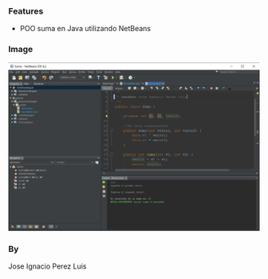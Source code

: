 ### Features

- POO suma en Java utilizando NetBeans


### Image

![](https://github.com/JosephBrok/Suma-POO/blob/main/src/evidencia.png?raw=true)



### By

Jose Ignacio Perez Luis
